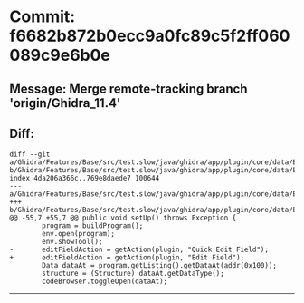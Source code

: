 # Commit: f6682b872b0ecc9a0fc89c5f2ff060089c9e6b0e
## Message: Merge remote-tracking branch 'origin/Ghidra_11.4'
## Diff:
```
diff --git a/Ghidra/Features/Base/src/test.slow/java/ghidra/app/plugin/core/data/EditFieldDialogTest.java b/Ghidra/Features/Base/src/test.slow/java/ghidra/app/plugin/core/data/EditFieldDialogTest.java
index 4da206a366c..769e8daede7 100644
--- a/Ghidra/Features/Base/src/test.slow/java/ghidra/app/plugin/core/data/EditFieldDialogTest.java
+++ b/Ghidra/Features/Base/src/test.slow/java/ghidra/app/plugin/core/data/EditFieldDialogTest.java
@@ -55,7 +55,7 @@ public void setUp() throws Exception {
 		program = buildProgram();
 		env.open(program);
 		env.showTool();
-		editFieldAction = getAction(plugin, "Quick Edit Field");
+		editFieldAction = getAction(plugin, "Edit Field");
 		Data dataAt = program.getListing().getDataAt(addr(0x100));
 		structure = (Structure) dataAt.getDataType();
 		codeBrowser.toggleOpen(dataAt);
```
-----------------------------------
